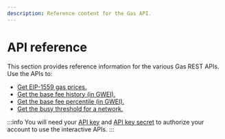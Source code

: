 ```yaml
---
description: Reference content for the Gas API.
---
```


# API reference

This section provides reference information for the various Gas REST APIs.
Use the APIs to:

- [Get EIP-1559 gas prices.](./gasprices-type2.md)
- [Get the base fee history (in GWEI).](./basefeehistory.md)
- [Get the base fee percentile (in GWEI).](./basefeepercentile.md)
- [Get the busy threshold for a network.](./busythreshold.md)

:::info
You will need your [API key](https://docs.infura.io/networks/ethereum/how-to/secure-a-project/project-id)
and [API key secret](https://docs.infura.io/networks/ethereum/how-to/secure-a-project/project-secret)
to authorize your account to use the interactive APIs.
:::